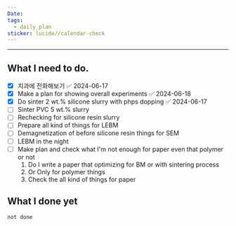 ```yaml
---
Date: 
tags:
  - daily_plan
sticker: lucide//calendar-check
---
```

---
## What I need to do.


- [x] 치과에 전화해보기 ✅ 2024-06-17
- [x] Make a plan for showing overall experiments ✅ 2024-06-18
- [x] Do sinter 2 wt.% silicone slurry with phps dopping ✅ 2024-06-17
- [ ] Sinter PVC 5 wt.% slurry
- [ ] Rechecking for silicone resin slurry
- [ ] Prepare all kind of things for LEBM
- [ ] Demagnetization of before silicone resin things for SEM
- [ ] LEBM in the night
- [ ] Make plan and check what I'm not enough for paper even that polymer or not 
	1. Do I write a paper that optimizing for BM or with sintering process
	2. Or Only for polymer things
	3. Check the all kind of things for paper



## What I done yet
```tasks
not done
```
